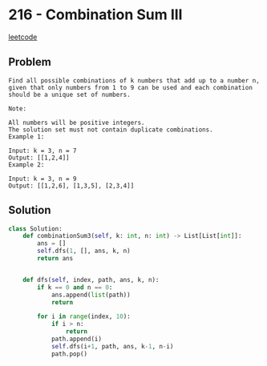 # 216 - Combination Sum III

[leetcode](https://leetcode.com/problems/combination-sum-iv/submissions/)

## Problem

    Find all possible combinations of k numbers that add up to a number n, given that only numbers from 1 to 9 can be used and each combination should be a unique set of numbers.
    
    Note:
    
    All numbers will be positive integers.
    The solution set must not contain duplicate combinations.
    Example 1:
    
    Input: k = 3, n = 7
    Output: [[1,2,4]]
    Example 2:
    
    Input: k = 3, n = 9
    Output: [[1,2,6], [1,3,5], [2,3,4]]

## Solution

```python
class Solution:
    def combinationSum3(self, k: int, n: int) -> List[List[int]]:
        ans = []
        self.dfs(1, [], ans, k, n)
        return ans


    def dfs(self, index, path, ans, k, n):
        if k == 0 and n == 0:
            ans.append(list(path))
            return

        for i in range(index, 10):
            if i > n:
                return
            path.append(i)
            self.dfs(i+1, path, ans, k-1, n-i)
            path.pop()
```
